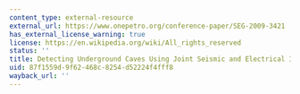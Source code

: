 ```yaml
---
content_type: external-resource
external_url: https://www.onepetro.org/conference-paper/SEG-2009-3421
has_external_license_warning: true
license: https://en.wikipedia.org/wiki/All_rights_reserved
status: ''
title: Detecting Underground Caves Using Joint Seismic and Electrical Imaging Method
uid: 87f1559d-9f62-468c-8254-d52224f4fff8
wayback_url: ''
---
```

